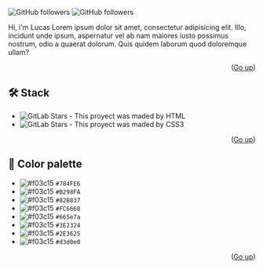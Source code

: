 
<a name="readme-top"></a>
![GitHub followers](https://img.shields.io/github/followers/TheDevLucas?style=for-the-badge)
![GitHub followers](https://img.shields.io/badge/Instagram-E4405F?style=for-the-badge&logo=instagram&logoColor=white)

Hi, i'm Lucas
Lorem ipsum dolor sit amet, consectetur adipisicing elit. Illo, incidunt unde ipsum, aspernatur vel ab nam maiores iusto possimus nostrum, odio a quaerat dolorum. Quis quidem laborum quod doloremque ullam?

<div align="center">



</div>



<p align="right">(<a href="#readme-top">Go up</a>)</p>

## 🛠️ Stack

- ![GitLab Stars](https://img.shields.io/badge/HTML5-E34F26?style=for-the-badge&logo=html5&logoColor=white) - This proyect was maded by HTML
- ![GitLab Stars](https://img.shields.io/badge/CSS3-1572B6?style=for-the-badge&logo=css3&logoColor=white) - This proyect was maded by CSS3

<p align="right">(<a href="#readme-top">Go up</a>)</p>

## 🎨 Color palette

- ![#f03c15](https://placehold.co/15x15/784FE6/784FE6.png) `#784FE6`
- ![#f03c15](https://placehold.co/15x15/B298FA/B298FA.png) `#B298FA`
- ![#f03c15](https://placehold.co/15x15/82B837/82B837.png) `#82B837`
- ![#f03c15](https://placehold.co/15x15/FC6668/FC6668.png) `#FC6668`
- ![#f03c15](https://placehold.co/15x15/665e7a/665e7a.png) `#665e7a`
- ![#f03c15](https://placehold.co/15x15/3E2324/3E2324.png) `#3E2324`
- ![#f03c15](https://placehold.co/15x15/2E3625/2E3625.png) `#2E3625`
- ![#f03c15](https://placehold.co/15x15/d3d0e0/d3d0e0.png) `#d3d0e0`

<p align="right">(<a href="#readme-top">Go up</a>)</p>
